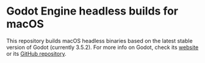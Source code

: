 # Godot Engine headless builds for macOS

This repository builds macOS headless binaries based on the latest stable version of Godot (currently 3.5.2).
For more info on Godot, check its [website](https://godotengine.org) or its [GitHub repository](https://github.com/godotengine/godot).
